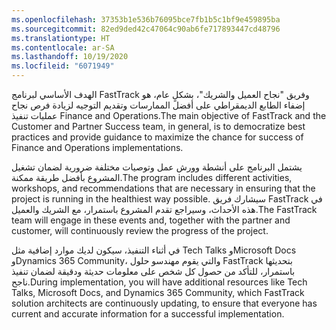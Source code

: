 ```yaml
---
ms.openlocfilehash: 37353b1e536b76095bce7fb1b5c1bf9e459895ba
ms.sourcegitcommit: 82ed9ded42c47064c90ab6fe717893447cd48796
ms.translationtype: HT
ms.contentlocale: ar-SA
ms.lasthandoff: 10/19/2020
ms.locfileid: "6071949"
---
```

<span data-ttu-id="6d472-101">الهدف الأساسي لبرنامج FastTrack وفريق "نجاح العميل والشريك"، بشكلٍ عام، هو إضفاء الطابع الديمقراطي على أفضل الممارسات وتقديم التوجيه لزيادة فرص نجاح عمليات تنفيذ Finance and Operations.</span><span class="sxs-lookup"><span data-stu-id="6d472-101">The main objective of FastTrack and the Customer and Partner Success team, in general, is to democratize best practices and provide guidance to maximize the chance for success of Finance and Operations implementations.</span></span> 

<span data-ttu-id="6d472-102">يشتمل البرنامج على أنشطة وورش عمل وتوصيات مختلفة ضرورية لضمان تشغيل المشروع بأفضل طريقة ممكنة.</span><span class="sxs-lookup"><span data-stu-id="6d472-102">The program includes different activities, workshops, and recommendations that are necessary in ensuring that the project is running in the healthiest way possible.</span></span> <span data-ttu-id="6d472-103">سيشارك فريق FastTrack في هذه الأحداث، وسيراجع تقدم المشروع باستمرار، مع الشريك والعميل.</span><span class="sxs-lookup"><span data-stu-id="6d472-103">The FastTrack team will engage in these events and, together with the partner and customer, will continuously review the progress of the project.</span></span> 

<span data-ttu-id="6d472-104">في أثناء التنفيذ، سيكون لديك موارد إضافية مثل Tech Talks وMicrosoft Docs وDynamics 365 Community، والتي يقوم مهندسو حلول FastTrack بتحديثها باستمرار، للتأكد من حصول كل شخص على معلومات حديثة ودقيقة لضمان تنفيذ ناجح.</span><span class="sxs-lookup"><span data-stu-id="6d472-104">During implementation, you will have additional resources like Tech Talks, Microsoft Docs, and Dynamics 365 Community, which FastTrack solution architects are continuously updating, to ensure that everyone has current and accurate information for a successful implementation.</span></span> 

